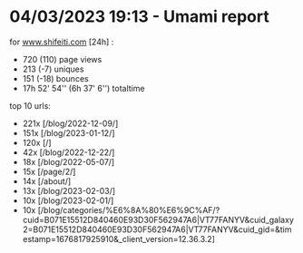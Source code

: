 # 04/03/2023 19:13 - Umami report
for www.shifeiti.com [24h] :

 - 720 (110) page views
 - 213 (-7) uniques
 - 151 (-18) bounces
 - 17h 52' 54'' (6h 37' 6'') totaltime


top 10 urls:
 - 221x [/blog/2022-12-09/]
 - 151x [/blog/2023-01-12/]
 - 120x [/]
 - 42x [/blog/2022-12-22/]
 - 18x [/blog/2022-05-07/]
 - 15x [/page/2/]
 - 14x [/about/]
 - 13x [/blog/2023-02-03/]
 - 10x [/blog/2023-02-01/]
 - 10x [/blog/categories/%E6%8A%80%E6%9C%AF/?cuid=B071E15512D840460E93D30F562947A6|VT77FANYV&cuid_galaxy2=B071E15512D840460E93D30F562947A6|VT77FANYV&cuid_gid=&timestamp=1676817925910&_client_version=12.36.3.2]


